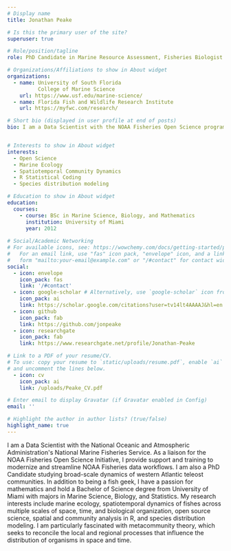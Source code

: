 ```yaml
---
# Display name
title: Jonathan Peake

# Is this the primary user of the site?
superuser: true

# Role/position/tagline
role: PhD Candidate in Marine Resource Assessment, Fisheries Biologist

# Organizations/Affiliations to show in About widget
organizations:
  - name: University of South Florida
          College of Marine Science
    url: https://www.usf.edu/marine-science/
  - name: Florida Fish and Wildlife Research Institute
    url: https://myfwc.com/research/

# Short bio (displayed in user profile at end of posts)
bio: I am a Data Scientist with the NOAA Fisheries Open Science program and a PhD Candidate at the University of South Florida College of Marine Science. My research interests include open science,  marine ecology, spatiotemporal dynamics of fishes across multiple scales of space, time, and biological organization, spatial and community analysis in R, and species distribution modeling.


# Interests to show in About widget
interests:
  - Open Science
  - Marine Ecology
  - Spatiotemporal Community Dynamics
  - R Statistical Coding
  - Species distribution modeling

# Education to show in About widget
education:
  courses:
    - course: BSc in Marine Science, Biology, and Mathematics
      institution: University of Miami
      year: 2012
      
# Social/Academic Networking
# For available icons, see: https://wowchemy.com/docs/getting-started/page-builder/#icons
#   For an email link, use "fas" icon pack, "envelope" icon, and a link in the
#   form "mailto:your-email@example.com" or "/#contact" for contact widget.
social:
  - icon: envelope
    icon_pack: fas
    link: '/#contact'
  - icon: google-scholar # Alternatively, use `google-scholar` icon from `ai` icon pack
    icon_pack: ai
    link: https://scholar.google.com/citations?user=tv14lt4AAAAJ&hl=en
  - icon: github
    icon_pack: fab
    link: https://github.com/jonpeake
  - icon: researchgate
    icon_pack: fab
    link: https://www.researchgate.net/profile/Jonathan-Peake

# Link to a PDF of your resume/CV.
# To use: copy your resume to `static/uploads/resume.pdf`, enable `ai` icons in `params.toml`,
# and uncomment the lines below.
  - icon: cv
    icon_pack: ai
    link: /uploads/Peake_CV.pdf

# Enter email to display Gravatar (if Gravatar enabled in Config)
email: ''

# Highlight the author in author lists? (true/false)
highlight_name: true
---
```


I am a Data Scientist with the National Oceanic and Atmospheric Administration's National Marine Fisheries Service. As a liaison for the NOAA Fisheries Open Science Initiative, I provide support and training to modernize and streamline NOAA Fisheries data workflows. I am also a PhD Candidate studying broad-scale dynamics of western Atlantic teleost communities. In addition to being a fish geek, I have a passion for mathematics and hold a Bachelor of Science degree from University of Miami with majors in Marine Science, Biology, and Statistics. My research interests include marine ecology, spatiotemporal dynamics of fishes across multiple scales of space, time, and biological organization, open source science, spatial and community analysis in R, and species distribution modeling. I am particularly fascinated with metacommunity theory, which seeks to reconcile the local and regional processes that influence the distribution of organisms in space and time.
